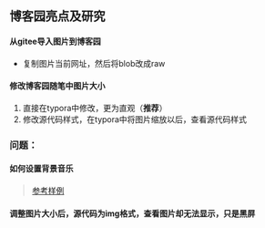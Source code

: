 ## 博客园亮点及研究

#### 从gitee导入图片到博客园

* 复制图片当前网址，然后将blob改成raw

#### 修改博客园随笔中图片大小

1. 直接在typora中修改，更为直观（**推荐**）
2. 修改源代码样式，在typora中将图片缩放以后，查看源代码样式



### 问题：

#### 如何设置背景音乐 

>  [参考样例](https://www.cnblogs.com/waitmyself/p/15835186.html)

#### 调整图片大小后，源代码为img格式，查看图片却无法显示，只是黑屏





